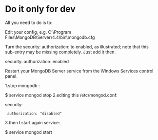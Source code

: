 
# Do it only for dev 
All you need to do is to:

Edit your config, 
e.g. C:\Program Files\MongoDB\Server\4.4\bin\mongodb.cfg

Turn the security: authorization: to enabled, as illustrated; note that this sub-entry may be missing completely. Just add it then.


security:
 authorization: enabled

Restart your MongoDB Server service from the Windows Services control panel.

1.stop mongodb :

$ service mongod stop
2.editing this /etc/mongod.conf:

   security:

     authorization: "disabled"
3.then I start again service:

$ service mongod start